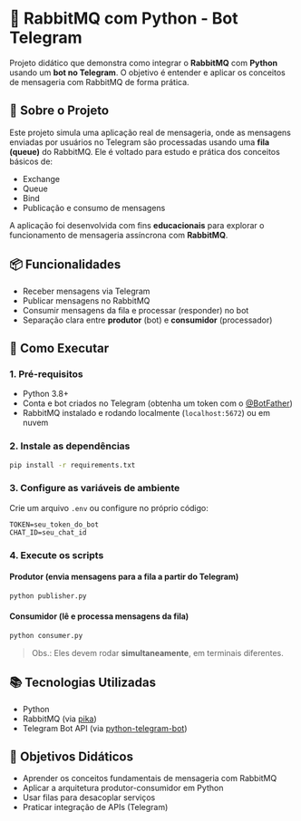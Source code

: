 # 🐇 RabbitMQ com Python - Bot Telegram

Projeto didático que demonstra como integrar o **RabbitMQ** com **Python** usando um **bot no Telegram**. O objetivo é entender e aplicar os conceitos de mensageria com RabbitMQ de forma prática.

## 📌 Sobre o Projeto

Este projeto simula uma aplicação real de mensageria, onde as mensagens enviadas por usuários no Telegram são processadas usando uma **fila (queue)** do RabbitMQ. Ele é voltado para estudo e prática dos conceitos básicos de:

- Exchange
- Queue
- Bind
- Publicação e consumo de mensagens

A aplicação foi desenvolvida com fins **educacionais** para explorar o funcionamento de mensageria assíncrona com **RabbitMQ**.

## 📦 Funcionalidades

- Receber mensagens via Telegram
- Publicar mensagens no RabbitMQ
- Consumir mensagens da fila e processar (responder) no bot
- Separação clara entre **produtor** (bot) e **consumidor** (processador)

## 🚀 Como Executar

### 1. Pré-requisitos

- Python 3.8+
- Conta e bot criados no Telegram (obtenha um token com o [@BotFather](https://t.me/BotFather))
- RabbitMQ instalado e rodando localmente (`localhost:5672`) ou em nuvem

### 2. Instale as dependências

```bash
pip install -r requirements.txt
````

### 3. Configure as variáveis de ambiente

Crie um arquivo `.env` ou configure no próprio código:

```env
TOKEN=seu_token_do_bot
CHAT_ID=seu_chat_id
```

### 4. Execute os scripts

#### Produtor (envia mensagens para a fila a partir do Telegram)

```bash
python publisher.py
```

#### Consumidor (lê e processa mensagens da fila)

```bash
python consumer.py
```

> Obs.: Eles devem rodar **simultaneamente**, em terminais diferentes.

## 📚 Tecnologias Utilizadas

* Python
* RabbitMQ (via [pika](https://pika.readthedocs.io/))
* Telegram Bot API (via [python-telegram-bot](https://github.com/python-telegram-bot/python-telegram-bot))

## 🎯 Objetivos Didáticos

* Aprender os conceitos fundamentais de mensageria com RabbitMQ
* Aplicar a arquitetura produtor-consumidor em Python
* Usar filas para desacoplar serviços
* Praticar integração de APIs (Telegram)

